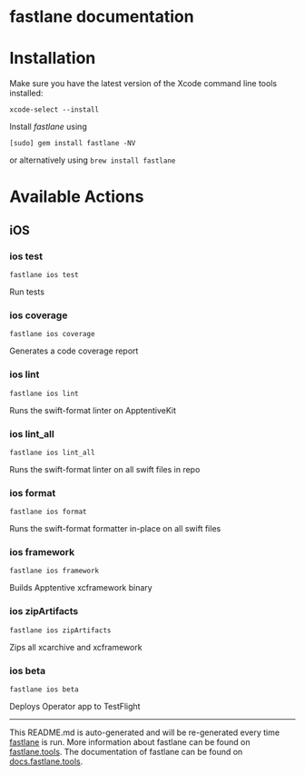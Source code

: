 fastlane documentation
================
# Installation

Make sure you have the latest version of the Xcode command line tools installed:

```
xcode-select --install
```

Install _fastlane_ using
```
[sudo] gem install fastlane -NV
```
or alternatively using `brew install fastlane`

# Available Actions
## iOS
### ios test
```
fastlane ios test
```
Run tests
### ios coverage
```
fastlane ios coverage
```
Generates a code coverage report
### ios lint
```
fastlane ios lint
```
Runs the swift-format linter on ApptentiveKit
### ios lint_all
```
fastlane ios lint_all
```
Runs the swift-format linter on all swift files in repo
### ios format
```
fastlane ios format
```
Runs the swift-format formatter in-place on all swift files
### ios framework
```
fastlane ios framework
```
Builds Apptentive xcframework binary
### ios zipArtifacts
```
fastlane ios zipArtifacts
```
Zips all xcarchive and xcframework
### ios beta
```
fastlane ios beta
```
Deploys Operator app to TestFlight

----

This README.md is auto-generated and will be re-generated every time [fastlane](https://fastlane.tools) is run.
More information about fastlane can be found on [fastlane.tools](https://fastlane.tools).
The documentation of fastlane can be found on [docs.fastlane.tools](https://docs.fastlane.tools).
